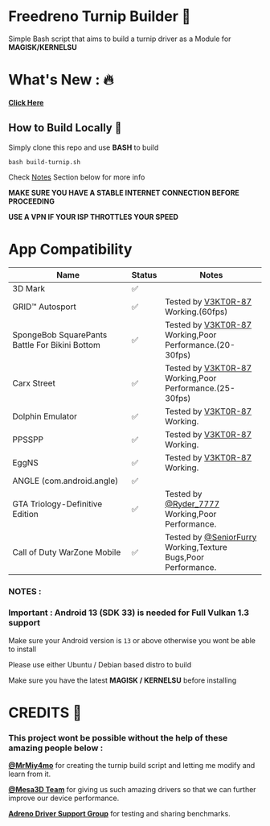 # Freedreno Turnip Builder 🚀

Simple Bash script that aims to build a turnip driver as a Module for **MAGISK/KERNELSU**

# What's New : 🔥

**[Click Here](//github.com/v3kt0r-87/Mesa-Turnip-Builder/blob/main/UPDATES.md)**
 
## How to Build Locally 🤔

Simply clone this repo and use **BASH** to build 

`` bash build-turnip.sh `` 

Check [Notes](//github.com/v3kt0r-87/Mesa-Turnip-Builder?tab=readme-ov-file#notes-) Section below for more info 

**MAKE SURE YOU HAVE A STABLE INTERNET CONNECTION BEFORE PROCEEDING**

**USE A VPN IF YOUR ISP THROTTLES YOUR SPEED**

# App Compatibility

| Name                                            | Status | Notes                                                                                                                     |
|-------------------------------------------------|--------|---------------------------------------------------------------------------------------------------------------------------|
| 3D Mark                                         | ✅     |                                                                                                                           |
| GRID™ Autosport                                 | ✅     | Tested by [V3KT0R-87](//github.com/V3KT0R-87)<br>Working.(60fps)                                                          |
| SpongeBob SquarePants Battle For Bikini Bottom  | ✅     | Tested by [V3KT0R-87](//github.com/V3KT0R-87)<br>Working,Poor Performance.(20-30fps)                                      |
| Carx Street                                     | ✅     | Tested by [V3KT0R-87](//github.com/V3KT0R-87)<br>Working,Poor Performance.(25-30fps)                                      |
| Dolphin Emulator                                | ✅     | Tested by [V3KT0R-87](//github.com/V3KT0R-87)<br>Working.                                                                 |
| PPSSPP                                          | ✅     | Tested by [V3KT0R-87](//github.com/V3KT0R-87)<br>Working.                                                                 |
| EggNS                                           | ✅     | Tested by [V3KT0R-87](//github.com/V3KT0R-87)<br>Working.                                                                 |
| ANGLE (com.android.angle)                       | ✅     |                                                                                                                           |
| GTA Triology-Definitive Edition                 | ✅     | Tested by [@Ryder_7777](//t.me/Ryder_7777)<br>Working,Poor Performance.                                                   |
| Call of Duty WarZone Mobile                     | ✅     | Tested by [@SeniorFurry](//t.me/SeniorFurry)<br>Working,Texture Bugs,Poor Performance.                                    |


### NOTES :

### Important : Android 13 (SDK 33) is needed for Full Vulkan 1.3 support

Make sure your Android version is ```13``` or above otherwise you wont be able to install 

Please use either Ubuntu / Debian based distro to build 

Make sure you have the latest **MAGISK / KERNELSU** before installing


# CREDITS 🙏

### This project wont be possible without the help of these amazing people below :
 
 **[@MrMiy4mo](//github.com/ilhan-athn7)** for creating the turnip build script and letting me modify and learn from it. 
 
 **[@Mesa3D Team](//gitlab.freedesktop.org/mesa/mesa)** for giving us such amazing drivers so that we can further improve our device performance.

 **[Adreno Driver Support Group](//t.me/adreno_driver)** for testing and sharing benchmarks.

